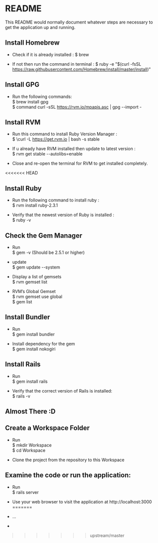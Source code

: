 # README

This README would normally document whatever steps are necessary to get the
application up and running.

## Install Homebrew

* Check if it is already installed :
    $ brew

* If not then run the command in terminal :
    $ ruby -e "$(curl -fsSL https://raw.githubusercontent.com/Homebrew/install/master/install)"

## Install GPG

* Run the following commands:  
    $ brew install gpg  
    $ command curl -sSL https://rvm.io/mpapis.asc | gpg --import -

## Install RVM

* Run this command to install Ruby Version Manager :  
    $ \curl -L https://get.rvm.io | bash -s stable

* If u already have RVM installed then update to latest version :  
    $ rvm get stable --autolibs=enable

* Close and re-open the terminal for RVM to get installed completely.

<<<<<<< HEAD
## Install Ruby

* Run the following command to install ruby :  
    $ rvm install ruby-2.3.1

* Verify that the newest version of Ruby is installed :  
    $ ruby -v

## Check the Gem Manager

* Run  
    $ gem -v (Should be 2.5.1 or higher)

* update  
    $ gem update --system

* Display a list of gemsets   
    $ rvm gemset list

* RVM’s Global Gemset  
    $ rvm gemset use global  
    $ gem list

## Install Bundler

* Run  
    $ gem install bundler

* Install dependency for the gem  
    $ gem install nokogiri

## Install Rails

* Run  
    $ gem install rails

* Verify that the correct version of Rails is installed:  
    $ rails -v

## Almost There  :D

## Create a Workspace Folder

* Run  
    $ mkdir Workspace   
    $ cd Workspace

* Clone the project from the repository to this Workspace

## Examine the code or run the application:

* Run  
    $ rails server

* Use your web browser to visit the application at http://localhost:3000
=======
* ...
* 
>>>>>>> upstream/master
